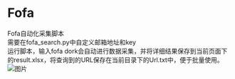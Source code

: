 # Fofa
Fofa自动化采集脚本  
需要在fofa_search.py中自定义邮箱地址和key  
运行脚本，输入fofa dork会自动进行数据采集，并将详细结果保存到当前页面下的result.xlsx，将查询到的URL保存在当前目录下的Url.txt中，便于批量使用。  
![图片](https://user-images.githubusercontent.com/56914048/114561143-e293c400-9c9f-11eb-968a-236cc07c0c1d.png)
